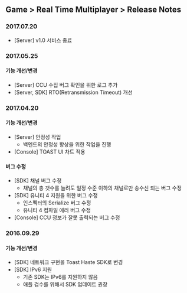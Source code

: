 ## Game > Real Time Multiplayer > Release Notes

### 2017.07.20
* [Server] v1.0 서비스 종료

### 2017.05.25
#### 기능 개선/변경
* [Server] CCU 수집 버그 확인을 위한 로그 추가
* [Server, SDK] RTO(Retransmission Timeout) 개선

### 2017.04.20
#### 기능 개선/변경
* [Server] 안정성 작업
    * 백엔드의 안정성 향상을 위한 작업을 진행
* [Console] TOAST UI 차트 적용

#### 버그 수정
* [SDK] 채널 버그 수정
    * 채널의 총 갯수를 늘려도 일정 수준 이하의 채널로만 송수신 되는 버그 수정
* [SDK] 유니티 4 지원을 위한 버그 수정
    * 인스펙터의 Serialize 버그 수정
    * 유니티 4 컴파일 에러 버그 수정
* [Console] CCU 정보가 잘못 출력되는 버그 수정

### 2016.09.29
#### 기능 개선/변경
* [SDK] 네트워크 구현을 Toast Haste SDK로 변경
* [SDK] IPv6 지원
    * 기존 SDK는 IPv6를 지원하지 않음
    * 애플 검수를 위해서 SDK 업데이트 권장
